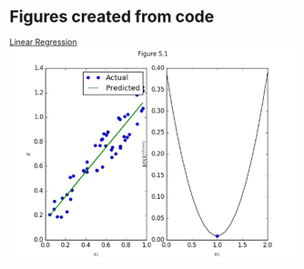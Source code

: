 # Figures created from code

[Linear Regression](https://github.com/michaelsilverstein/Deep-Learning-Examples/blob/master/linreg.py)
![Fig5.1](https://github.com/michaelsilverstein/Deep-Learning-Examples/blob/master/figures/fig5.1.png)
